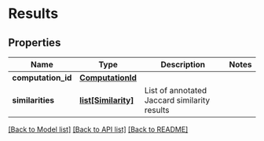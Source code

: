 # Results

## Properties
Name | Type | Description | Notes
------------ | ------------- | ------------- | -------------
**computation_id** | [**ComputationId**](ComputationId.md) |  | 
**similarities** | [**list[Similarity]**](Similarity.md) | List of annotated Jaccard similarity results  | 

[[Back to Model list]](../README.md#documentation-for-models) [[Back to API list]](../README.md#documentation-for-api-endpoints) [[Back to README]](../README.md)


